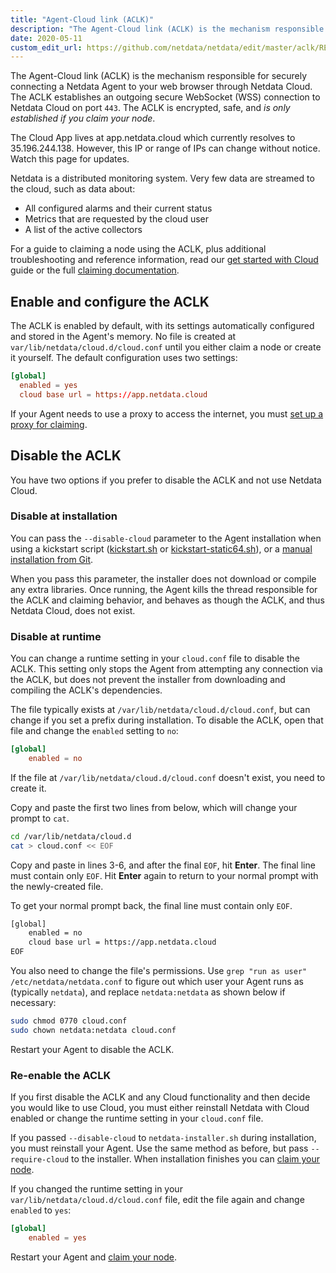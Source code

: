 ```yaml
---
title: "Agent-Cloud link (ACLK)"
description: "The Agent-Cloud link (ACLK) is the mechanism responsible for connecting a Netdata agent to Netdata Cloud."
date: 2020-05-11
custom_edit_url: https://github.com/netdata/netdata/edit/master/aclk/README.md
---
```




The Agent-Cloud link (ACLK) is the mechanism responsible for securely connecting a Netdata Agent to your web browser
through Netdata Cloud. The ACLK establishes an outgoing secure WebSocket (WSS) connection to Netdata Cloud on port
`443`. The ACLK is encrypted, safe, and _is only established if you claim your node_.

The Cloud App lives at app.netdata.cloud which currently resolves to 35.196.244.138. However, this IP or range of 
IPs can change without notice. Watch this page for updates.

Netdata is a distributed monitoring system. Very few data are streamed to the cloud, such as data about:
 - All configured alarms and their current status
 - Metrics that are requested by the cloud user
 - A list of the active collectors

For a guide to claiming a node using the ACLK, plus additional troubleshooting and reference information, read our [get
started with Cloud](/docs/cloud/get-started) guide or the full [claiming
documentation](/docs/agent/claim).

## Enable and configure the ACLK

The ACLK is enabled by default, with its settings automatically configured and stored in the Agent's memory. No file is
created at `var/lib/netdata/cloud.d/cloud.conf` until you either claim a node or create it yourself. The default
configuration uses two settings:

```conf
[global]
  enabled = yes
  cloud base url = https://app.netdata.cloud
```

If your Agent needs to use a proxy to access the internet, you must [set up a proxy for
claiming](/docs/agent/claim#claim-through-a-proxy).

## Disable the ACLK

You have two options if you prefer to disable the ACLK and not use Netdata Cloud.

### Disable at installation

You can pass the `--disable-cloud` parameter to the Agent installation when using a kickstart script
([kickstart.sh](/docs/agent/packaging/installer/methods/kickstart) or
[kickstart-static64.sh](/docs/agent/packaging/installer/methods/kickstart-64)), or a [manual installation from
Git](/docs/agent/packaging/installer/methods/manual).

When you pass this parameter, the installer does not download or compile any extra libraries. Once running, the Agent
kills the thread responsible for the ACLK and claiming behavior, and behaves as though the ACLK, and thus Netdata Cloud,
does not exist.

### Disable at runtime

You can change a runtime setting in your `cloud.conf` file to disable the ACLK. This setting only stops the Agent from
attempting any connection via the ACLK, but does not prevent the installer from downloading and compiling the ACLK's
dependencies.

The file typically exists at `/var/lib/netdata/cloud.d/cloud.conf`, but can change if you set a prefix during
installation. To disable the ACLK, open that file and change the `enabled` setting to `no`:

```conf
[global]
    enabled = no
```

If the file at `/var/lib/netdata/cloud.d/cloud.conf` doesn't exist, you need to create it. 

Copy and paste the first two lines from below, which will change your prompt to `cat`.

```bash
cd /var/lib/netdata/cloud.d
cat > cloud.conf << EOF
```

Copy and paste in lines 3-6, and after the final `EOF`, hit **Enter**. The final line must contain only `EOF`. Hit **Enter** again to return to your normal prompt with the newly-created file.

To get your normal prompt back, the final line
must contain only `EOF`.

```bash
[global]
    enabled = no
    cloud base url = https://app.netdata.cloud
EOF
```

You also need to change the file's permissions. Use `grep "run as user" /etc/netdata/netdata.conf` to figure out which
user your Agent runs as (typically `netdata`), and replace `netdata:netdata` as shown below if necessary:

```bash
sudo chmod 0770 cloud.conf
sudo chown netdata:netdata cloud.conf
```

Restart your Agent to disable the ACLK.

### Re-enable the ACLK

If you first disable the ACLK and any Cloud functionality and then decide you would like to use Cloud, you must either
reinstall Netdata with Cloud enabled or change the runtime setting in your `cloud.conf` file.

If you passed `--disable-cloud` to `netdata-installer.sh` during installation, you must reinstall your Agent. Use the
same method as before, but pass `--require-cloud` to the installer. When installation finishes you can [claim your
node](/docs/agent/claim#how-to-claim-a-node).

If you changed the runtime setting in your `var/lib/netdata/cloud.d/cloud.conf` file, edit the file again and change
`enabled` to `yes`:

```conf
[global]
    enabled = yes
```

Restart your Agent and [claim your node](/docs/agent/claim#how-to-claim-a-node).


